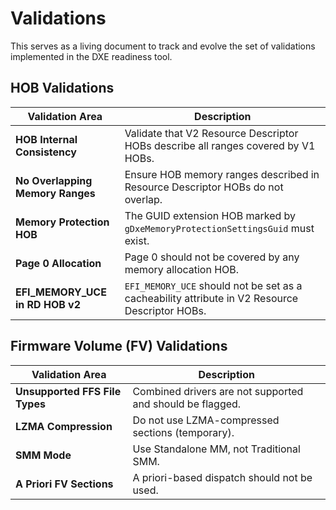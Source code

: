 # Validations

This serves as a living document to track and evolve the set of validations implemented in the DXE readiness tool.

## HOB Validations

| Validation Area                  | Description                                                                                    |
| -------------------------------- | ---------------------------------------------------------------------------------------------- |
| **HOB Internal Consistency**     | Validate that V2 Resource Descriptor HOBs describe all ranges covered by V1 HOBs.              |
| **No Overlapping Memory Ranges** | Ensure HOB memory ranges described in Resource Descriptor HOBs do not overlap.                 |
| **Memory Protection HOB**        | The GUID extension HOB marked by `gDxeMemoryProtectionSettingsGuid` must exist.                |
| **Page 0 Allocation**            | Page 0 should not be covered by any memory allocation HOB.                                     |
| **EFI_MEMORY_UCE in RD HOB v2**  | `EFI_MEMORY_UCE` should not be set as a cacheability attribute in V2 Resource Descriptor HOBs. |

## Firmware Volume (FV) Validations

| Validation Area                | Description                                               |
| ------------------------------ | --------------------------------------------------------- |
| **Unsupported FFS File Types** | Combined drivers are not supported and should be flagged. |
| **LZMA Compression**           | Do not use LZMA-compressed sections (temporary).          |
| **SMM Mode**                   | Use Standalone MM, not Traditional SMM.                   |
| **A Priori FV Sections**       | A priori-based dispatch should not be used.               |

